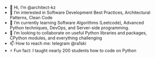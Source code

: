 - 👋 Hi, I’m @architect-kz
- 👀 I’m interested in Software Development Best Practices, Architectural Patterns, Clean Code
- 🌱 I’m currently learning Software Algorithms (Leetcode), Advanced Python techniques, DevOps, and Server-side programming.
- 💞️ I’m looking to collaborate on useful Python libraries and packages, CPython modules, and everything challenging
- 📫 How to reach me: telegram @ra1ski
- ⚡ Fun fact: I taught nearly 200 students how to code on Python

<!---
architect-kz/architect-kz is a ✨ special ✨ repository because its `README.md` (this file) appears on your GitHub profile.
You can click the Preview link to take a look at your changes.
--->
